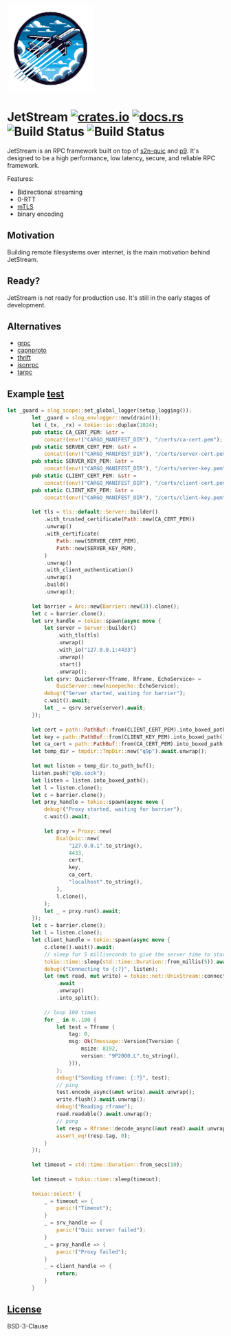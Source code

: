 <img src="logo/JetStream.png" style="width: 200px">

#  JetStream [![crates.io](https://img.shields.io/crates/v/jetstream.svg)](https://crates.io/crates/jetstream) [![docs.rs](https://docs.rs/jetstream/badge.svg)](https://docs.rs/jetstream) <!--gh actions--> ![Build Status](https://github.com/sevki/jetstream/actions/workflows/rust.yml/badge.svg) ![Build Status](https://github.com/sevki/jetstream/actions/workflows/release.yml/badge.svg)


JetStream is an RPC framework built on top of [s2n-quic](https://crates.io/crates/s2n-quic) and [p9](https://crates.io/crates/p9). It's designed to be a high performance, low latency, secure, and reliable RPC framework.

Features:

- Bidirectional streaming
- 0-RTT
- [mTLS](https://github.com/aws/s2n-quic/tree/main/examples/s2n-mtls)
- binary encoding

## Motivation

Building remote filesystems over internet, is the main motivation behind JetStream.

## Ready?

JetStream is not ready for production use. It's still in the early stages of development.

## Alternatives

- [grpc](https://grpc.io/)
- [capnproto](https://capnproto.org/)
- [thrift](https://thrift.apache.org/)
- [jsonrpc](https://www.jsonrpc.org/)
- [tarpc](https://crates.io/crates/tarpc)


## Example [test](src/server/server_tests.rs)

```rust
let _guard = slog_scope::set_global_logger(setup_logging());
        let _guard = slog_envlogger::new(drain());
        let (_tx, _rx) = tokio::io::duplex(1024);
        pub static CA_CERT_PEM: &str =
            concat!(env!("CARGO_MANIFEST_DIR"), "/certs/ca-cert.pem");
        pub static SERVER_CERT_PEM: &str =
            concat!(env!("CARGO_MANIFEST_DIR"), "/certs/server-cert.pem");
        pub static SERVER_KEY_PEM: &str =
            concat!(env!("CARGO_MANIFEST_DIR"), "/certs/server-key.pem");
        pub static CLIENT_CERT_PEM: &str =
            concat!(env!("CARGO_MANIFEST_DIR"), "/certs/client-cert.pem");
        pub static CLIENT_KEY_PEM: &str =
            concat!(env!("CARGO_MANIFEST_DIR"), "/certs/client-key.pem");

        let tls = tls::default::Server::builder()
            .with_trusted_certificate(Path::new(CA_CERT_PEM))
            .unwrap()
            .with_certificate(
                Path::new(SERVER_CERT_PEM),
                Path::new(SERVER_KEY_PEM),
            )
            .unwrap()
            .with_client_authentication()
            .unwrap()
            .build()
            .unwrap();

        let barrier = Arc::new(Barrier::new(3)).clone();
        let c = barrier.clone();
        let srv_handle = tokio::spawn(async move {
            let server = Server::builder()
                .with_tls(tls)
                .unwrap()
                .with_io("127.0.0.1:4433")
                .unwrap()
                .start()
                .unwrap();
            let qsrv: QuicServer<Tframe, Rframe, EchoService> =
                QuicServer::new(ninepecho::EchoService);
            debug!("Server started, waiting for barrier");
            c.wait().await;
            let _ = qsrv.serve(server).await;
        });

        let cert = path::PathBuf::from(CLIENT_CERT_PEM).into_boxed_path();
        let key = path::PathBuf::from(CLIENT_KEY_PEM).into_boxed_path();
        let ca_cert = path::PathBuf::from(CA_CERT_PEM).into_boxed_path();
        let temp_dir = tmpdir::TmpDir::new("q9p").await.unwrap();

        let mut listen = temp_dir.to_path_buf();
        listen.push("q9p.sock");
        let listen = listen.into_boxed_path();
        let l = listen.clone();
        let c = barrier.clone();
        let prxy_handle = tokio::spawn(async move {
            debug!("Proxy started, waiting for barrier");
            c.wait().await;

            let prxy = Proxy::new(
                DialQuic::new(
                    "127.0.0.1".to_string(),
                    4433,
                    cert,
                    key,
                    ca_cert,
                    "localhost".to_string(),
                ),
                l.clone(),
            );
            let _ = prxy.run().await;
        });
        let c = barrier.clone();
        let l = listen.clone();
        let client_handle = tokio::spawn(async move {
            c.clone().wait().await;
            // sleep for 5 milliseconds to give the server time to start
            tokio::time::sleep(std::time::Duration::from_millis(5)).await;
            debug!("Connecting to {:?}", listen);
            let (mut read, mut write) = tokio::net::UnixStream::connect(l)
                .await
                .unwrap()
                .into_split();

            // loop 100 times
            for _ in 0..100 {
                let test = Tframe {
                    tag: 0,
                    msg: Ok(Tmessage::Version(Tversion {
                        msize: 8192,
                        version: "9P2000.L".to_string(),
                    })),
                };
                debug!("Sending tframe: {:?}", test);
                // ping
                test.encode_async(&mut write).await.unwrap();
                write.flush().await.unwrap();
                debug!("Reading rframe");
                read.readable().await.unwrap();
                // pong
                let resp = Rframe::decode_async(&mut read).await.unwrap();
                assert_eq!(resp.tag, 0);
            }
        });

        let timeout = std::time::Duration::from_secs(10);

        let timeout = tokio::time::sleep(timeout);

        tokio::select! {
            _ = timeout => {
                panic!("Timeout");
            }
            _ = srv_handle => {
                panic!("Quic server failed");
            }
            _ = prxy_handle => {
                panic!("Proxy failed");
            }
            _ = client_handle => {
                return;
            }
        }
```

## [License](LICENSE)

BSD-3-Clause